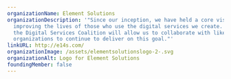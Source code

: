 ```yaml
---
organizationName: Element Solutions
organizationDescription: '"Since our inception, we have held a core vision of
  improving the lives of those who use the digital services we create. Joining
  the Digital Services Coalition will allow us to collaborate with like-minded
  organizations to continue to deliver on this goal."'
linkURL: http://e14s.com/
organizationImage: /assets/elementsolutionslogo-2-.svg
organizationAlt: Logo for Element Solutions
foundingMember: false
---
```


